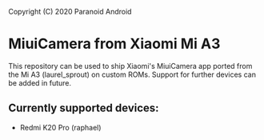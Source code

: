 Copyright (C) 2020 Paranoid Android

MiuiCamera from Xiaomi Mi A3
=========================================

This repository can be used to ship Xiaomi's MiuiCamera app ported from the Mi A3 (laurel_sprout) on custom ROMs. Support for further devices can be added in future.

## Currently supported devices:
* Redmi K20 Pro (raphael)
